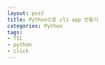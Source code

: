 ```yaml
---
layout: post 
title: Python으로 cli app 만들기
categories: Python 
tags: 
- TIL
- python
- click
---
```


